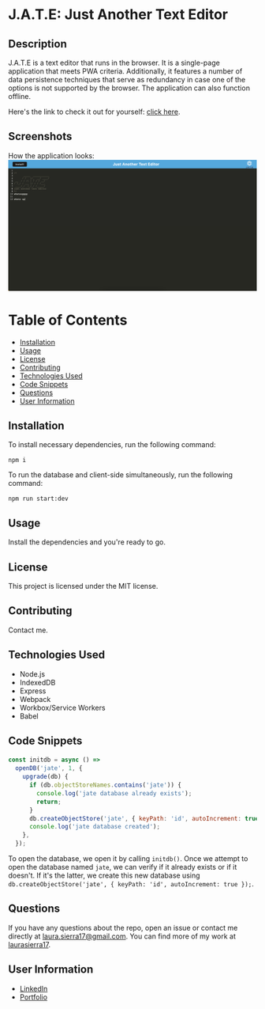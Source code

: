 # J.A.T.E: Just Another Text Editor

## Description
J.A.T.E is a text editor that runs in the browser. It is a single-page application that meets PWA criteria. Additionally, it features a number of data persistence techniques that serve as redundancy in case one of the options is not supported by the browser. The application can also function offline.

Here's the link to check it out for yourself: [click here](https://jate-ide-pwa.herokuapp.com/).

## Screenshots
How the application looks:
![How the application looks](./jate.png)

# Table of Contents
* [Installation](#installation)
* [Usage](#usage)
* [License](#license)
* [Contributing](#contributing)
* [Technologies Used](#technologies-used)
* [Code Snippets](#code-snippets)
* [Questions](#questions)
* [User Information](#user-information)

## Installation
To install necessary dependencies, run the following command:
```
npm i
```
To run the database and client-side simultaneously, run the following command:
```
npm run start:dev
```

## Usage
Install the dependencies and you're ready to go.

## License 
This project is licensed under the MIT license.

## Contributing
Contact me.

## Technologies Used
- Node.js
- IndexedDB
- Express
- Webpack
- Workbox/Service Workers
- Babel

## Code Snippets
```javascript
const initdb = async () =>
  openDB('jate', 1, {
    upgrade(db) {
      if (db.objectStoreNames.contains('jate')) {
        console.log('jate database already exists');
        return;
      }
      db.createObjectStore('jate', { keyPath: 'id', autoIncrement: true });
      console.log('jate database created');
    },
  });
```
To open the database, we open it by calling `initdb()`. Once we attempt to open the database named `jate`, we can verify if it already exists or if it doesn't. If it's the latter, we create this new database using `db.createObjectStore('jate', { keyPath: 'id', autoIncrement: true });`.

## Questions
If you have any questions about the repo, open an issue or contact me directly at laura.sierra17@gmail.com.
You can find more of my work at [laurasierra17](https://www.github.com/laurasierra17).

## User Information
- [LinkedIn](https://www.linkedin.com/in/laurasierra2022)
- [Portfolio](http://www.laura-sierra.com)